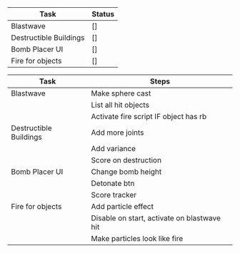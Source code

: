 Task|Status
----|------
Blastwave|[]
Destructible Buildings | []
Bomb Placer UI | []
Fire for objects | []

Task|Steps
----|-----
Blastwave| Make sphere cast
        | List all hit objects
        | Activate fire script IF object has rb
Destructible Buildings | Add more joints
        | Add variance
        | Score on destruction
Bomb Placer UI | Change bomb height
        | Detonate btn
        | Score tracker
Fire for objects | Add particle effect
        | Disable on start, activate on blastwave hit
        | Make particles look like fire
